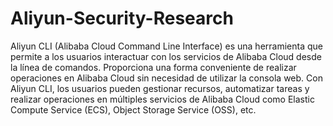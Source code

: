 # Aliyun-Security-Research

Aliyun CLI (Alibaba Cloud Command Line Interface) es una herramienta que permite a los usuarios interactuar con los servicios de Alibaba Cloud desde la línea de comandos. Proporciona una forma conveniente de realizar operaciones en Alibaba Cloud sin necesidad de utilizar la consola web. Con Aliyun CLI, los usuarios pueden gestionar recursos, automatizar tareas y realizar operaciones en múltiples servicios de Alibaba Cloud como Elastic Compute Service (ECS), Object Storage Service (OSS), etc.
